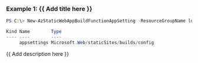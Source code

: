 ### Example 1: {{ Add title here }}
```powershell
PS C:\> New-AzStaticWebAppBuildFunctionAppSetting -ResourceGroupName lucas-rg-test -Name staticweb-pwsh01 -EnvironmentName 'default' -Property @{'functionapp01' = 'value01'; 'functionapp02' = 'value02' }

Kind Name        Type
---- ----        ----
     appsettings Microsoft.Web/staticSites/builds/config
```

{{ Add description here }}

